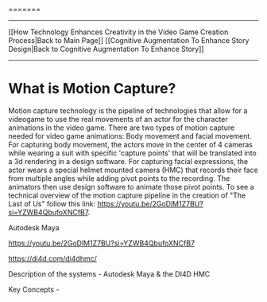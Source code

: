  =======
_____
[[How Technology Enhances Creativity in the Video Game Creation Process|Back to Main Page]]
[[Cognitive Augmentation To Enhance Story Design|Back to Cognitive Augmentation To Enhance Story]]
____

# What is Motion Capture?

Motion capture technology is the pipeline of technologies that allow for a videogame to use the real movements of an actor for the character animations in the video game. There are two types of motion capture needed for video game animations: Body movement and facial movement. For capturing body movement, the actors move in the center of 4 cameras while wearing a suit with specific 'capture points' that will be translated into a 3d rendering in a design software. For capturing facial expressions, the actor wears a special helmet mounted camera (HMC) that records their face from multiple angles while adding pivot points to the recording. The animators then use design software to animate those pivot points. To see a technical overview of the motion capture pipeline in the creation of "The Last of Us" follow this link: https://youtu.be/2GoDlM1Z7BU?si=YZWB4QbufoXNCfB7.



Autodesk Maya

https://youtu.be/2GoDlM1Z7BU?si=YZWB4QbufoXNCfB7

https://di4d.com/di4dhmc/

Description of the systems - Autodesk Maya & the DI4D HMC

Key Concepts - 